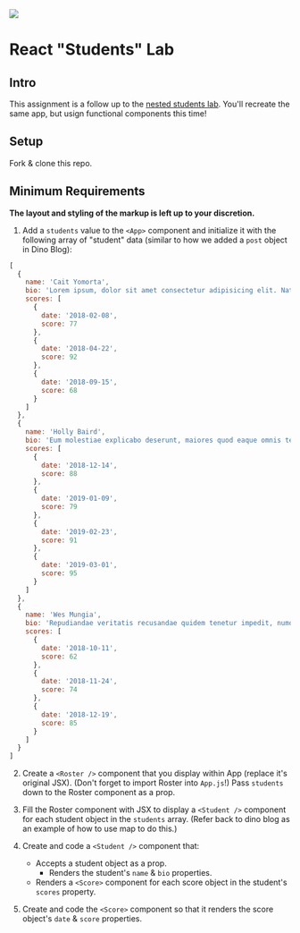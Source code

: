 <img src="https://i.imgur.com/KBwhRtk.png">

# React "Students" Lab

## Intro

This assignment is a follow up to the [nested students lab](https://gasei.gitbook.io/sei/16-react/intro-react/nested-students). You'll recreate the same app, but usign functional components this time!

## Setup
Fork & clone this repo.

## Minimum Requirements

**The layout and styling of the markup is left up to your discretion.**

1. Add a `students` value to the `<App>` component and initialize it with the following array of "student" data (similar to how we added a `post` object in Dino Blog):

```js
[
  {
    name: 'Cait Yomorta',
    bio: 'Lorem ipsum, dolor sit amet consectetur adipisicing elit. Natus placeat nostrum explicabo? Voluptatibus expedita saepe officia optio, commodi totam ratione laudantium ipsum porro molestias, quasi nulla minus vitae laboriosam corrupti Delectus inventore explicabo est odit incidunt rem a recusandae eum pariatur. Aperiam doloremque blanditiis harum voluptate animi fugit beatae asperiores quo, dignissimos sed illum veniam eum accusantium nulla quod voluptatum',
    scores: [
      {
        date: '2018-02-08',
        score: 77
      },
      {
        date: '2018-04-22',
        score: 92
      },
      {
        date: '2018-09-15',
        score: 68
      }
    ]
  },
  {
    name: 'Holly Baird',
    bio: 'Eum molestiae explicabo deserunt, maiores quod eaque omnis tenetur vero ducimus, magnam autem! Quia facere quaerat eum repudiandae dolorum eligendi iure quae. Eos id possimus accusantium, earum animi modi hic.',
    scores: [
      {
        date: '2018-12-14',
        score: 88
      },
      {
        date: '2019-01-09',
        score: 79
      },
      {
        date: '2019-02-23',
        score: 91
      },
      {
        date: '2019-03-01',
        score: 95
      }
    ]
  },
  {
    name: 'Wes Mungia',
    bio: 'Repudiandae veritatis recusandae quidem tenetur impedit, numquam incidunt enim, adipisci id cupiditate asperiores nam perferendis. Facere odit laborum ipsum autem repellendus natus eius doloremque ullam perferendis. Enim repellendus ut veniam?',
    scores: [
      {
        date: '2018-10-11',
        score: 62
      },
      {
        date: '2018-11-24',
        score: 74
      },
      {
        date: '2018-12-19',
        score: 85
      }
    ]
  }
]
```

2. Create a `<Roster />` component that you display within App (replace it's original JSX). (Don't forget to import Roster into `App.js`!) Pass `students` down to the Roster component as a prop.

3. Fill the Roster component with JSX to display a `<Student />` component for each student object in the `students` array. (Refer back to dino blog as an example of how to use map to do this.)

3. Create and code a `<Student />` component that:

	- Accepts a student object as a prop.
    	- Renders the student's `name` & `bio` properties.
	- Renders a `<Score>` component for each score object in the student's `scores` property.

4. Create and code the `<Score>` component so that it renders the score object's `date` & `score` properties.



